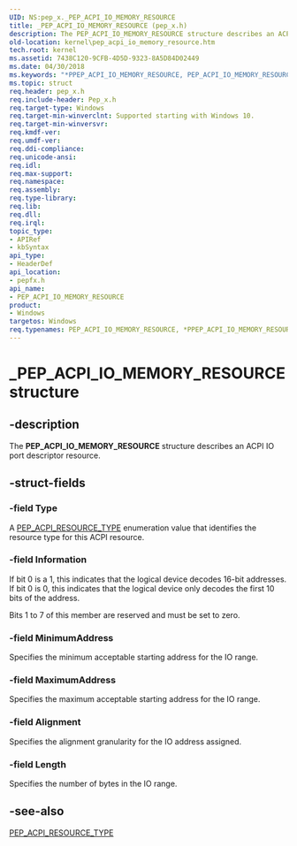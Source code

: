 ```yaml
---
UID: NS:pep_x._PEP_ACPI_IO_MEMORY_RESOURCE
title: _PEP_ACPI_IO_MEMORY_RESOURCE (pep_x.h)
description: The PEP_ACPI_IO_MEMORY_RESOURCE structure describes an ACPI IO port descriptor resource.
old-location: kernel\pep_acpi_io_memory_resource.htm
tech.root: kernel
ms.assetid: 7438C120-9CFB-4D5D-9323-8A5D84D02449
ms.date: 04/30/2018
ms.keywords: "*PPEP_ACPI_IO_MEMORY_RESOURCE, PEP_ACPI_IO_MEMORY_RESOURCE, PEP_ACPI_IO_MEMORY_RESOURCE structure [Kernel-Mode Driver Architecture], PPEP_ACPI_IO_MEMORY_RESOURCE, PPEP_ACPI_IO_MEMORY_RESOURCE structure pointer [Kernel-Mode Driver Architecture], _PEP_ACPI_IO_MEMORY_RESOURCE, kernel.pep_acpi_io_memory_resource, pepfx/PEP_ACPI_IO_MEMORY_RESOURCE, pepfx/PPEP_ACPI_IO_MEMORY_RESOURCE"
ms.topic: struct
req.header: pep_x.h
req.include-header: Pep_x.h
req.target-type: Windows
req.target-min-winverclnt: Supported starting with Windows 10.
req.target-min-winversvr: 
req.kmdf-ver: 
req.umdf-ver: 
req.ddi-compliance: 
req.unicode-ansi: 
req.idl: 
req.max-support: 
req.namespace: 
req.assembly: 
req.type-library: 
req.lib: 
req.dll: 
req.irql: 
topic_type:
- APIRef
- kbSyntax
api_type:
- HeaderDef
api_location:
- pepfx.h
api_name:
- PEP_ACPI_IO_MEMORY_RESOURCE
product:
- Windows
targetos: Windows
req.typenames: PEP_ACPI_IO_MEMORY_RESOURCE, *PPEP_ACPI_IO_MEMORY_RESOURCE
---
```


# _PEP_ACPI_IO_MEMORY_RESOURCE structure


## -description


The <b>PEP_ACPI_IO_MEMORY_RESOURCE</b> structure describes an ACPI IO port descriptor resource.


## -struct-fields




### -field Type

A <a href="https://docs.microsoft.com/windows-hardware/drivers/ddi/content/pepfx/ne-pepfx-_pep_acpi_resource_type">PEP_ACPI_RESOURCE_TYPE</a> enumeration value that identifies the resource type for this ACPI resource.


### -field Information

If bit 0 is a 1, this indicates that the logical device decodes 16-bit addresses. If bit 0 is 0, this indicates that the logical device only decodes the first 10 bits of the address.

Bits 1 to 7 of this member are reserved and must be set to zero.


### -field MinimumAddress

Specifies the minimum acceptable starting address for the IO range.


### -field MaximumAddress

Specifies the maximum acceptable starting address for the IO range.


### -field Alignment

Specifies the alignment granularity for the IO address assigned.


### -field Length

Specifies the number of bytes in the IO range.


## -see-also




<a href="https://docs.microsoft.com/windows-hardware/drivers/ddi/content/pepfx/ne-pepfx-_pep_acpi_resource_type">PEP_ACPI_RESOURCE_TYPE</a>
 

 

